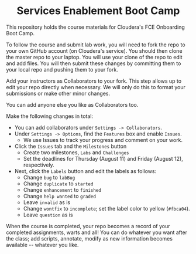 # <center>Services Enablement Boot Camp 

This repository holds the course materials for Cloudera's FCE Onboarding
Boot Camp. 

To follow the course and submit lab work, you will need to fork the
repo to your own GitHub account (on Cloudera's service). You should
then clone the master repo to your laptop. You will use your clone
of the repo to edit and add files. You will then submit these changes
by committing them to your local repo and pushing them to your fork.

Add your instructors as Collaborators to your fork. This step allows
up to edit your repo directly when necessary. We will only do this
to format your submissions or make other minor changes.

You can add anyone else you like as Collaborators too.

Make the following changes in total:
* You can add collaborators under `Settings -> Collaborators`.
* Under `Settings -> Options`, find the `Features` box and enable `Issues`.
    * We use Issues to track your progress and comment on your work. 
* Click the `Issues` tab and the `Milestones` button
    * Create two milestones, `Labs` and `Challenges`
    * Set the deadlines for Thursday (August 11) and Friday (August 12), respectively.
* Next, click the `Labels` button and edit the labels as follows:
    * Change `bug` to `labBug `
    * Change `duplicate` to `started`
    * Change `enhancement` to `finished`
    * Change `help wanted` to `graded`
    * Leave `invalid` as is
    * Change `wontfix` to `incomplete`; set the label color to yellow (`#fbca04`).
    * Leave `question` as is

When the course is completed, your repo becomes a record of your
completed assignments, warts and all! You can do whatever you want
after the class; add scripts, annotate, modify as new information
becomes available -- whatever you like.
